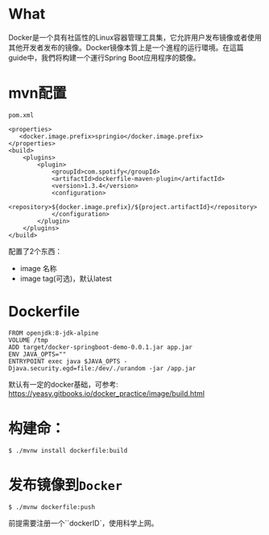 # What

Docker是一个具有社區性的Linux容器管理工具集，它允許用户发布镜像或者使用其他开发者发布的镜像。Docker镜像本質上是一个進程的运行環境。在這篇guide中，我們将构建一个運行Spring Boot应用程序的鏡像。

# mvn配置

```$xml
pom.xml

<properties>
   <docker.image.prefix>springio</docker.image.prefix>
</properties>
<build>
    <plugins>
        <plugin>
            <groupId>com.spotify</groupId>
            <artifactId>dockerfile-maven-plugin</artifactId>
            <version>1.3.4</version>
            <configuration>
                <repository>${docker.image.prefix}/${project.artifactId}</repository>
            </configuration>
        </plugin>
    </plugins>
</build>
```
配置了2个东西：
* image 名称
* image tag(可选)，默认latest

# Dockerfile

```$xslt
FROM openjdk:8-jdk-alpine
VOLUME /tmp
ADD target/docker-springboot-demo-0.0.1.jar app.jar
ENV JAVA_OPTS=""
ENTRYPOINT exec java $JAVA_OPTS -Djava.security.egd=file:/dev/./urandom -jar /app.jar
```
默认有一定的docker基础，可参考: https://yeasy.gitbooks.io/docker_practice/image/build.html


# 构建命：

``$ ./mvnw install dockerfile:build``

# 发布镜像到`Docker`

``$ ./mvnw dockerfile:push``

前提需要注册一个``dockerID`，使用科学上网。
